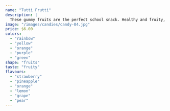 ```yaml
---
name: "Tutti Frutti"
description: |
  These gummy fruits are the perfect school snack. Healthy and fruity, they taste like heaven and are also vegan. They exist in 6 different flavours. In strawberry, pineapple, orange, lemon, grape and pear.
image: "/images/candies/candy-04.jpg"
price: $6.00
colors:
  - "rainbow"
  - "yellow"
  - "orange"
  - "purple"
  - "green"
shape: "fruits"
taste: "fruity"
flavours:
  - "strawberry"
  - "pineapple"
  - "orange"
  - "lemon"
  - "grape"
  - "pear"
---
```


